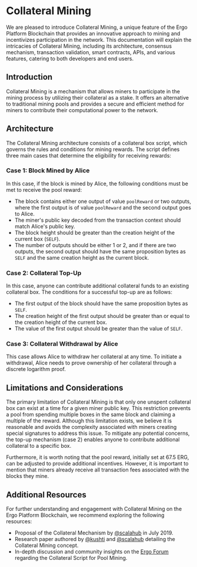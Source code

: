 # Collateral Mining

We are pleased to introduce Collateral Mining, a unique feature of the Ergo Platform Blockchain that provides an innovative approach to mining and incentivizes participation in the network. This documentation will explain the intricacies of Collateral Mining, including its architecture, consensus mechanism, transaction validation, smart contracts, APIs, and various features, catering to both developers and end users.

## Introduction

Collateral Mining is a mechanism that allows miners to participate in the mining process by utilizing their collateral as a stake. It offers an alternative to traditional mining pools and provides a secure and efficient method for miners to contribute their computational power to the network.

## Architecture

The Collateral Mining architecture consists of a collateral box script, which governs the rules and conditions for mining rewards. The script defines three main cases that determine the eligibility for receiving rewards:

### Case 1: Block Mined by Alice

In this case, if the block is mined by Alice, the following conditions must be met to receive the pool reward:

- The block contains either one output of value `poolReward` or two outputs, where the first output is of value `poolReward` and the second output goes to Alice.
- The miner's public key decoded from the transaction context should match Alice's public key.
- The block height should be greater than the creation height of the current box (`SELF`).
- The number of outputs should be either 1 or 2, and if there are two outputs, the second output should have the same proposition bytes as `SELF` and the same creation height as the current block.

### Case 2: Collateral Top-Up

In this case, anyone can contribute additional collateral funds to an existing collateral box. The conditions for a successful top-up are as follows:

- The first output of the block should have the same proposition bytes as `SELF`.
- The creation height of the first output should be greater than or equal to the creation height of the current box.
- The value of the first output should be greater than the value of `SELF`.

### Case 3: Collateral Withdrawal by Alice

This case allows Alice to withdraw her collateral at any time. To initiate a withdrawal, Alice needs to prove ownership of her collateral through a discrete logarithm proof.

## Limitations and Considerations

The primary limitation of Collateral Mining is that only one unspent collateral box can exist at a time for a given miner public key. This restriction prevents a pool from spending multiple boxes in the same block and claiming a multiple of the reward. Although this limitation exists, we believe it is reasonable and avoids the complexity associated with miners creating special signatures to address this issue. To mitigate any potential concerns, the top-up mechanism (case 2) enables anyone to contribute additional collateral to a specific box.

Furthermore, it is worth noting that the pool reward, initially set at 67.5 ERG, can be adjusted to provide additional incentives. However, it is important to mention that miners already receive all transaction fees associated with the blocks they mine.

## Additional Resources

For further understanding and engagement with Collateral Mining on the Ergo Platform Blockchain, we recommend exploring the following resources:

- Proposal of the Collateral Mechanism by [@scalahub](https://www.ergoforum.org/t/creating-an-ergo-mining-pool/42) in July 2019.
- Research paper authored by [@kushti](https://eprint.iacr.org/2020/044) and [@scalahub](https://eprint.iacr.org/2020/044) detailing the Collateral Mining concept.
- In-depth discussion and community insights on the [Ergo Forum](https://www.ergoforum.org/t/collateral-script-for-pool-mining/200) regarding the Collateral Script for Pool Mining.

